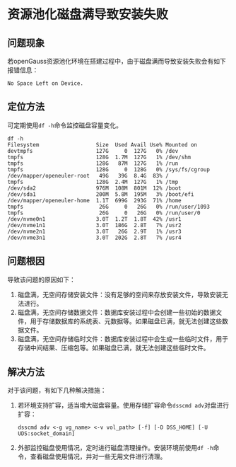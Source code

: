 
# 资源池化磁盘满导致安装失败

## 问题现象

若openGauss资源池化环境在搭建过程中，由于磁盘满而导致安装失败会有如下报错信息：

```shell
No Space Left on Device.
```

## 定位方法

可定期使用`df -h`命令监控磁盘容量变化。

```shell
df -h
Filesystem                  Size  Used Avail Use% Mounted on
devtmpfs                    127G     0  127G   0% /dev
tmpfs                       128G  1.7M  127G   1% /dev/shm
tmpfs                       128G   87M  127G   1% /run
tmpfs                       128G     0  128G   0% /sys/fs/cgroup
/dev/mapper/openeuler-root   49G   39G  8.4G  83% /
tmpfs                       128G  2.4M  127G   1% /tmp
/dev/sda2                   976M  108M  801M  12% /boot
/dev/sda1                   200M  5.8M  195M   3% /boot/efi
/dev/mapper/openeuler-home  1.1T  699G  293G  71% /home
tmpfs                        26G     0   26G   0% /run/user/1093
tmpfs                        26G     0   26G   0% /run/user/0
/dev/nvme0n1                3.0T  1.2T  1.8T  42% /usr1
/dev/nvme1n1                3.0T  186G  2.8T   7% /usr2
/dev/nvme2n1                3.0T   26G  2.9T   1% /usr3
/dev/nvme3n1                3.0T  202G  2.8T   7% /usr4
```

## 问题根因

导致该问题的原因如下：
1.  磁盘满，无空间存储安装文件：没有足够的空间来存放安装文件，导致安装无法进行。
2.  磁盘满，无空间存储数据文件：数据库安装过程中会创建一些初始的数据文件，用于存储数据库的系统表、元数据等。如果磁盘已满，就无法创建这些数据文件。
3.  磁盘满，无空间存储临时文件：数据库安装过程中会生成一些临时文件，用于存储中间结果、压缩包等。如果磁盘已满，就无法创建这些临时文件。

## 解决方法

对于该问题，有如下几种解决措施：
1.  若环境支持扩容，适当增大磁盘容量。使用存储扩容命令`dsscmd adv`对盘进行扩容：

    ```shell
    dsscmd adv <-g vg_name> <-v vol_path> [-f] [-D DSS_HOME] [-U UDS:socket_domain]
    ```
2.  外部监控磁盘使用情况，定时进行磁盘清理操作。安装环境前使用`df -h`命令，查看磁盘使用情况，并对一些无用文件进行清理。